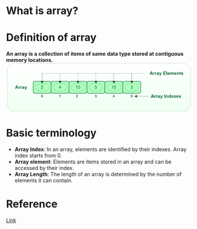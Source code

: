 # What is array?

# Definition of array
**An array is a collection of items of same data type stored at contiguous memory locations.**
![image](/data_structures/array/array.png)

# Basic terminology
* **Array Index**: In an array, elements are identified by their indexes. Array index starts from 0.
* **Array element**: Elements are items stored in an array and can be accessed by their index.
* **Array Length**: The length of an array is determined by the number of elements it can contain.

# Reference
[Link](https://www.geeksforgeeks.org/introduction-to-arrays-data-structure-and-algorithm-tutorials/)




